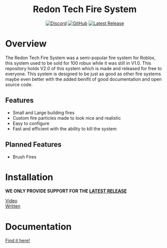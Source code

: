 <h1 align="center">Redon Tech Fire System</h1>

<div align="center">
  
  [![Discord](https://img.shields.io/discord/536555061510144020?label=discord&logo=discord&style=for-the-badge)](https://discord.gg/Eb384Xw)
  [![GitHub](https://img.shields.io/github/license/redon-tech/Redon-Tech-Fire-System?style=for-the-badge)](https://www.gnu.org/licenses/agpl-3.0.en.html)
  [![Latest Release](https://img.shields.io/github/v/release/redon-tech/Redon-Tech-Fire-System?style=for-the-badge)](https://github.com/Redon-Tech/Roblox-Purchasing-Hub/releases)
  
</div>

# Overview
The Redon Tech Fire System was a semi-popular fire system for Roblox, this system used to be sold for 100 robux while it was still in V1.0. This repository holds V2.0 of this system which is made and released for free to everyone. This system is designed to be just as good as other fire systems maybe even better with the added benifit of good documentation and open source code.

## Features

- Small and Large building fires
- Custom fire particles made to look nice and realistic
- Easy to configure
- Fast and efficient with the ability to kill the system

## Planned Features

- Brush Fires

# Installation

**WE ONLY PROVIDE SUPPORT FOR THE [LATEST RELEASE](https://www.roblox.com/library/8810547464/Redon-Tech-Fire-System)**

[Video](https://youtu.be/Ld6sfG6mySM)  
[Written](https://redon-tech.github.io/Redon-Tech-Fire-System/setup/)

# Documentation

[Find it here!](https://redon-tech.github.io/Redon-Tech-Fire-System/)
